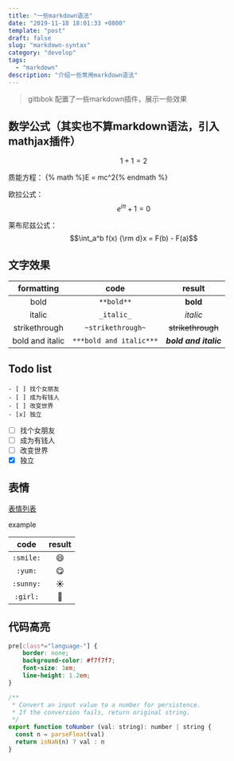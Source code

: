 ```yaml
---
title: "一些markdown语法"
date: "2019-11-18 18:01:33 +0800"
template: "post"
draft: false
slug: "markdown-syntax"
category: "develop"
tags:
  - "markdown"
description: "介绍一些常用markdown语法"
---
```


> gitbbok 配置了一些markdown插件，展示一些效果


## 数学公式（其实也不算markdown语法，引入mathjax插件）

$$1 + 1 = 2$$

质能方程： {% math %}E = mc^2{% endmath %}

欧拉公式：$$e^{i\pi} + 1 = 0$$

莱布尼兹公式：$$\int_a^b f(x) {\rm d}x = F(b) - F(a)$$

## 文字效果
| formatting | code | result |
| :------: | :------: | :------: |
| bold | `**bold**` | **bold** |
| italic | `_italic_` | _italic_ |
| strikethrough | `~strikethrough~` | ~~strikethrough~~ |
| bold and italic | `***bold and italic***` | ***bold and italic*** |

## Todo list
```
- [ ] 找个女朋友
- [ ] 成为有钱人
- [ ] 改变世界
- [x] 独立
```

- [ ] 找个女朋友
- [ ] 成为有钱人
- [ ] 改变世界
- [x] 独立

## 表情
[表情列表](https://www.webfx.com/tools/emoji-cheat-sheet/)

example

| code | result |
| :------: | :------: |
| `:smile:` | :smile: |
| `:yum:` | :yum: |
| `:sunny:` | :sunny: |
| `:girl:` | :girl: |

## 代码高亮

```css
pre[class*="language-"] {
    border: none;
    background-color: #f7f7f7;
    font-size: 1em;
    line-height: 1.2em;
}
```

```js
/**
 * Convert an input value to a number for persistence.
 * If the conversion fails, return original string.
 */
export function toNumber (val: string): number | string {
  const n = parseFloat(val)
  return isNaN(n) ? val : n
}
```

